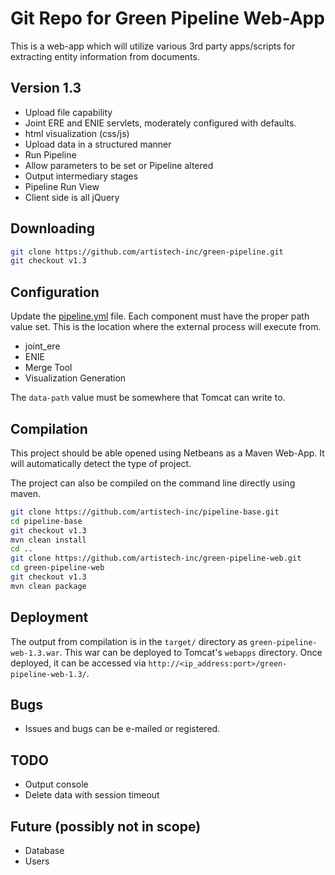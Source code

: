 # Git Repo for Green Pipeline Web-App

This is a web-app which will utilize various 3rd party apps/scripts for extracting entity information from documents.

## Version 1.3

- Upload file capability
- Joint ERE and ENIE servlets, moderately configured with defaults.
- html visualization (css/js)
- Upload data in a structured manner
- Run Pipeline
- Allow parameters to be set or Pipeline altered
- Output intermediary stages
- Pipeline Run View
- Client side is all jQuery

## Downloading

```sh
git clone https://github.com/artistech-inc/green-pipeline.git
git checkout v1.3
```

## Configuration

Update the [pipeline.yml](https://github.com/artistech-inc/green-pipeline-web/blob/v1.3/src/main/resources/pipeline.yml) file.  Each component must have the proper path value set.  This is the location where the external process will execute from.

- joint_ere
- ENIE
- Merge Tool
- Visualization Generation

The `data-path` value must be somewhere that Tomcat can write to.

## Compilation

This project should be able opened using Netbeans as a Maven Web-App. It will automatically detect the type of project.

The project can also be compiled on the command line directly using maven.

```sh
git clone https://github.com/artistech-inc/pipeline-base.git
cd pipeline-base
git checkout v1.3
mvn clean install
cd ..
git clone https://github.com/artistech-inc/green-pipeline-web.git
cd green-pipeline-web
git checkout v1.3
mvn clean package
```

## Deployment

The output from compilation is in the `target/` directory as `green-pipeline-web-1.3.war`. This war can be deployed to Tomcat's `webapps` directory. Once deployed, it can be accessed via `http://<ip_address:port>/green-pipeline-web-1.3/`.

## Bugs

- Issues and bugs can be e-mailed or registered.

## TODO

- Output console
- Delete data with session timeout

## Future (possibly not in scope)

- Database
- Users
